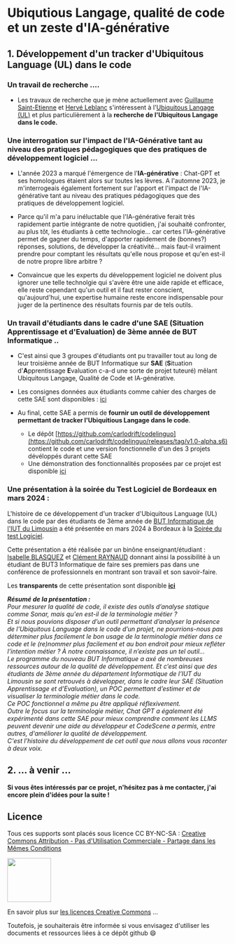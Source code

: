 # Ubiqutious Langage, qualité de code et un zeste d'IA-générative



## 1. Développement d'un tracker d'Ubiquitous Language (UL) dans le code 


### Un travail de recherche ....


- Les travaux de recherche que je mène actuellement avec [Guillaume Saint-Etienne](https://www.linkedin.com/in/guillaumese/) et [Hervé Leblanc](https://www.linkedin.com/in/herv%C3%A9-leblanc-77039132/) s'intéressent à l'[Ubiquitous Langage (UL)](https://martinfowler.com/bliki/UbiquitousLanguage.html) et plus particulièrement à la **recherche de l'Ubiquitous Langage dans le code.**



### Une interrogation sur l'impact de l'IA-Générative tant au niveau des pratiques pédagogiques que des pratiques de développement logiciel ...

- L'année 2023 a marqué l'émergence de l'**IA-générative** : Chat-GPT et ses homologues étaient alors sur toutes les lèvres. A l'automne 2023, je m'interrogeais également fortement sur l'apport et l'impact de l'IA-générative tant au niveau des pratiques pédagogiques que des pratiques de développement logiciel.  

- Parce qu'il m'a paru inéluctable que l'IA-générative ferait très rapidement partie intégrante de notre quotidien, j'ai souhaité confronter, au plus tôt, les étudiants à cette technologie... car certes l'IA-générative permet de gagner du temps, d'apporter rapidement de (bonnes?) réponses, solutions, de développer la créativité... mais faut-il vraiment prendre pour comptant les résultats qu'elle nous propose et qu'en est-il de notre propre libre arbitre ?

- Convaincue que les experts du développement logiciel ne doivent plus ignorer une telle technolgie qui s'avère être une aide rapide et efficace, elle reste cependant qu'un outil et il faut rester conscient, qu'aujourd'hui, une expertise humaine reste encore indispensable pour juger de la pertinence des résultats fournis par de tels outils.


### Un travail d'étudiants dans le cadre d'une SAE (Situation Apprentissage et d'Evaluation) de 3ème année de BUT Informatique ..

- C'est ainsi que 3 groupes d'étudiants ont pu travailler tout au long de leur troisième année de BUT Informatique sur **SAE** (**S**ituation d'**A**pprentissage **E**valuation c-a-d une sorte de projet tuteuré) mêlant Ubiquitous Langage, Qualité de Code et IA-générative.

- Les consignes données aux étudiants comme cahier des charges de cette SAE sont disponibles : [ici](./ressources/2023_SAE_BUT3_QualiteCode_Nommage.pdf) 



- Au final, cette SAE a permis de  **fournir un outil de développement permettant de tracker l'Ubiquitious Langage dans le code**.
	-  Le dépôt [https://github.com/carlodrift/codelinguo](https://github.com/carlodrift/codelinguo/releases/tag/v1.0-alpha.s6) contient le code et une version fonctionnelle d'un des 3 projets dévéloppés durant cette SAE
	-  Une démonstration des fonctionnalités proposées par ce projet est disponible [ici](./ressources/demo_codelinguo_s6.mp4)

### Une présentation à la soirée du Test Logiciel de Bordeaux en mars 2024 :

L'histoire de ce développement d'un tracker d'Ubiquitous Language (UL) dans le code par des étudiants de 3ème année de [BUT Informatique de l'IUT du Limousin](https://www.iut.unilim.fr/les-formations/but/informatique/) a été présentée en mars 2024 à Bordeaux à la [Soirée du test Logiciel](https://events.eventzilla.net/e/soire-du-test-logiciel--bordeaux--2024-2138607821).

Cette présentation a été réalisée par un binône enseignant/étudiant : [Isabelle BLASQUEZ](https://github.com/iblasquez) et [Clément RAYNAUD](https://www.linkedin.com/in/raynaud-clement/) donnant ainsi la possibilité à un étudiant de BUT3 Informatique de faire ses premiers pas dans une conférence de professionnels en montrant son travail et son savoir-faire.

Les **transparents** de cette présentation sont disponible [**ici**](./ressources/2024_STL_Bordeaux_Blasquez_Raynaud.pdf) 

 
***Résumé de la présentation :***  
*Pour mesurer la qualité de code, il existe des outils d’analyse statique comme Sonar, mais qu'en est-il de la terminologie métier ?  
Et si nous pouvions disposer d’un outil permettant d’analyser la présence de l'Ubiquitous Language dans le code d’un projet, ne pourrions-nous pas déterminer plus facilement le bon usage de la terminologie métier dans ce code et le (re)nommer plus facilement et au bon endroit pour mieux refléter l’intention métier ? À notre connaissance, il n’existe pas un tel outil…  
Le programme du nouveau BUT Informatique a axé de nombreuses ressources autour de la qualité de développement. Et c’est ainsi que des étudiants de 3ème année du département Informatique de l’IUT du Limousin se sont retrouvés à développer, dans le cadre leur SAE (Situation Apprentissage et d’Evaluation), un POC permettant d’estimer et de visualiser la terminologie métier dans le code.  
Ce POC fonctionnel a même pu être appliqué réflexivement.  
Outre le focus sur la terminologie métier, Chat GPT a également été expérimenté dans cette SAE pour mieux comprendre comment les LLMS peuvent devenir une aide au développeur et CodeScene a permis, entre autres, d'améliorer la qualité de développement.  
C'est l’histoire du développement de cet outil que nous allons vous raconter à deux voix.*




## 2. ... à venir ...

**Si vous êtes intéressés par ce projet, n'hésitez pas à me contacter, j'ai encore plein d'idées pour la suite !**


Licence
-------

Tous ces supports sont placés sous licence CC BY-NC-SA :  [Creative Commons
Attribution - Pas d'Utilisation Commerciale - Partage dans les Mêmes Conditions](https://creativecommons.org/licenses/by-nc-sa/4.0/)

<img src="https://licensebuttons.net/l/by-nc-sa/3.0/88x31.png" width="100">

En savoir plus sur [les licences Creative Commons](https://creativecommons.org/licenses/?lang=fr-FR) ...

Toutefois, je souhaiterais être informée si vous envisagez d'utiliser les documents et ressources liées à ce dépôt github  :smile: